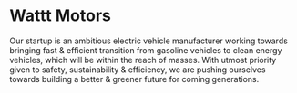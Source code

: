 # Wattt Motors
Our startup is an ambitious electric vehicle manufacturer working towards bringing fast & efficient transition
from gasoline vehicles to clean energy vehicles, which will be within the reach of masses. With utmost priority
given to safety, sustainability & efficiency, we are pushing ourselves towards building a better
& greener future for coming generations.
